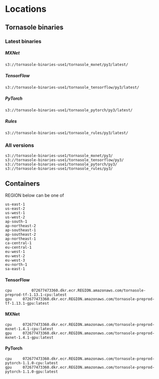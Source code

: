 # Locations
## Tornasole binaries
### Latest binaries
##### MXNet
```
s3://tornasole-binaries-use1/tornasole_mxnet/py3/latest/
```
##### TensorFlow
```
s3://tornasole-binaries-use1/tornasole_tensorflow/py3/latest/
```
##### PyTorch
```
s3://tornasole-binaries-use1/tornasole_pytorch/py3/latest/
```
##### Rules
```
s3://tornasole-binaries-use1/tornasole_rules/py3/latest/
```

### All versions
```
s3://tornasole-binaries-use1/tornasole_mxnet/py3/
s3://tornasole-binaries-use1/tornasole_tensorflow/py3/
s3://tornasole-binaries-use1/tornasole_pytorch/py3/
s3://tornasole-binaries-use1/tornasole_rules/py3/
```

## Containers
REGION below can be one of 
```
us-east-1 
us-east-2 
us-west-1 
us-west-2 
ap-south-1 
ap-northeast-2 
ap-southeast-1 
ap-southeast-2 
ap-northeast-1 
ca-central-1 
eu-central-1 
eu-west-1 
eu-west-2 
eu-west-3 
eu-north-1 
sa-east-1
```
#### TensorFlow	
```
cpu	        072677473360.dkr.ecr.REGION.amazonaws.com/tornasole-preprod-tf-1.13.1-cpu:latest
gpu		072677473360.dkr.ecr.REGION.amazonaws.com/tornasole-preprod-tf-1.13.1-gpu:latest
```
#### MXNet
```
cpu		072677473360.dkr.ecr.REGION.amazonaws.com/tornasole-preprod-mxnet-1.4.1-cpu:latest
gpu		072677473360.dkr.ecr.REGION.amazonaws.com/tornasole-preprod-mxnet-1.4.1-gpu:latest
```
#### PyTorch
```
cpu		072677473360.dkr.ecr.REGION.amazonaws.com/tornasole-preprod-pytorch-1.1.0-cpu:latest
gpu		072677473360.dkr.ecr.REGION.amazonaws.com/tornasole-preprod-pytorch-1.1.0-gpu:latest
```
